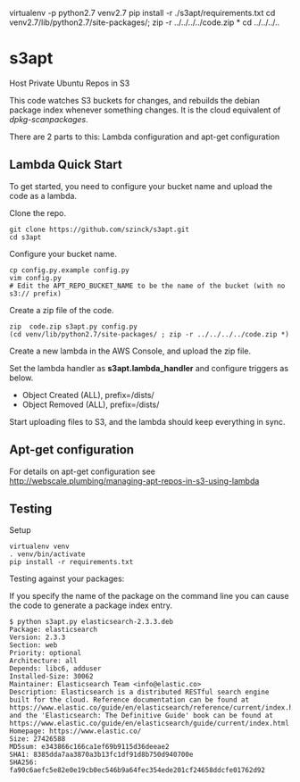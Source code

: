 virtualenv -p python2.7 venv2.7
pip install -r ./s3apt/requirements.txt 
cd venv2.7/lib/python2.7/site-packages/; zip -r ../../../../code.zip *
cd ../../../..
 


s3apt
=====

Host Private Ubuntu Repos in S3

This code watches S3 buckets for changes, and rebuilds the debian package index
whenever something changes.  It is the cloud equivalent of *dpkg-scanpackages*.

There are 2 parts to this: Lambda configuration and apt-get configuration

Lambda Quick Start
------------------

To get started, you need to configure your bucket name and upload the code as a
lambda.

Clone the repo.

```
git clone https://github.com/szinck/s3apt.git
cd s3apt
```

Configure your bucket name.

```
cp config.py.example config.py
vim config.py
# Edit the APT_REPO_BUCKET_NAME to be the name of the bucket (with no s3:// prefix)
```

Create a zip file of the code.

```
zip  code.zip s3apt.py config.py
(cd venv/lib/python2.7/site-packages/ ; zip -r ../../../../code.zip *)
```

Create a new lambda in the AWS Console, and upload the zip file.

Set the lambda handler as **s3apt.lambda_handler** and configure triggers as
below.

* Object Created (ALL), prefix=/dists/
* Object Removed (ALL), prefix=/dists/

Start uploading files to S3, and the lambda should keep everything in sync.

Apt-get configuration
---------------------

For details on apt-get configuration see
http://webscale.plumbing/managing-apt-repos-in-s3-using-lambda

Testing
-------

Setup

```
virtualenv venv
. venv/bin/activate
pip install -r requirements.txt
```

Testing against your packages:

If you specify the name of the package on the command line you can cause the
code to generate a package index entry.

```
$ python s3apt.py elasticsearch-2.3.3.deb
Package: elasticsearch
Version: 2.3.3
Section: web
Priority: optional
Architecture: all
Depends: libc6, adduser
Installed-Size: 30062
Maintainer: Elasticsearch Team <info@elastic.co>
Description: Elasticsearch is a distributed RESTful search engine built for the cloud. Reference documentation can be found at https://www.elastic.co/guide/en/elasticsearch/reference/current/index.html and the 'Elasticsearch: The Definitive Guide' book can be found at https://www.elastic.co/guide/en/elasticsearch/guide/current/index.html
Homepage: https://www.elastic.co/
Size: 27426588
MD5sum: e343866c166ca1ef69b9115d36deeae2
SHA1: 8385dda7aa3870a3b13fc1df91d8b750d940700e
SHA256: fa90c6aefc5e82e0e19cb0ec546b9a64fec354ede201cf24658ddcfe01762d92
```
